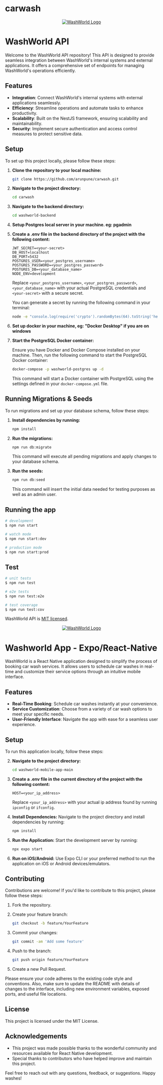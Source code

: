 # carwash
<p align="center">
  <a href="http://washworld.dk/" target="blank"><img src="./washworld-logo.svg" alt="WashWorld Logo" /></a>
</p>

[circleci-image]: https://img.shields.io/circleci/build/github/nestjs/nest/master?token=abc123def456
[circleci-url]: https://circleci.com/gh/nestjs/nest

# WashWorld API

Welcome to the WashWorld API repository! This API is designed to provide seamless integration between WashWorld's internal systems and external applications. It offers a comprehensive set of endpoints for managing WashWorld's operations efficiently.

## Features

- **Integration**: Connect WashWorld's internal systems with external applications seamlessly.
- **Efficiency**: Streamline operations and automate tasks to enhance productivity.
- **Scalability**: Built on the NestJS framework, ensuring scalability and maintainability.
- **Security**: Implement secure authentication and access control measures to protect sensitive data.

## Setup

To set up this project locally, please follow these steps:

1. **Clone the repository to your local machine:**

   ```bash
   git clone https://github.com/arunpune/carwash.git
   ```

2. **Navigate to the project directory:**

   ```bash
   cd carwash
   ```
3. **Navigate to the backend directory:**

   ```bash
   cd washworld-backend
   ```
4. **Setup Postgres local server in your machine. eg: pgadmin**

5. **Create a .env file in the backend directory of the project with the following content:**

   ```env
   JWT_SECRET=<your-secret>
   DB_HOST=localhost
   DB_PORT=5432
   POSTGRES_USER=<your_postgres_username>
   POSTGRES_PASSWORD=<your_postgres_password>
   POSTGRES_DB=<your_database_name>
   NODE_ENV=development
   ```

   Replace `<your_postgres_username>`, `<your_postgres_password>`, `<your_database_name>` with your actual PostgreSQL credentials and `<your-secret>` with a secure secret.

   You can generate a secret by running the following command in your terminal:

   ```bash
   node -e "console.log(require('crypto').randomBytes(64).toString('hex'))"
   ```
6. **Set up docker in your machine, eg: "Docker Desktop" if you are on windows**

7. **Start the PostgreSQL Docker container:**

   Ensure you have Docker and Docker Compose installed on your machine. Then, run the following command to start the PostgreSQL Docker container:

   ```bash
   docker-compose -p washworld-postgres up -d
   ```

   This command will start a Docker container with PostgreSQL using the settings defined in your `docker-compose.yml` file.

## Running Migrations & Seeds

To run migrations and set up your database schema, follow these steps:

1. **Install dependencies by running:**

   ```bash
   npm install
   ```

2. **Run the migrations:**

   ```bash
   npm run db:migrate
   ```

   This command will execute all pending migrations and apply changes to your database schema.

3. **Run the seeds:**

   ```bash
   npm run db:seed
   ```

   This command will insert the initial data needed for testing purposes as well as an admin user.

## Running the app

```bash
# development
$ npm run start

# watch mode
$ npm run start:dev

# production mode
$ npm run start:prod
```

## Test

```bash
# unit tests
$ npm run test

# e2e tests
$ npm run test:e2e

# test coverage
$ npm run test:cov
```

WashWorld API is [MIT licensed](./LICENSE).




<p align="center">
  <a href="http://washworld.dk/" target="blank"><img src="./washworld-logo.svg" alt="WashWorld Logo" /></a>
</p>

# Washworld App - Expo/React-Native

WashWorld is a React Native application designed to simplify the process of booking car wash services. It allows users to schedule car washes in real-time and customize their service options through an intuitive mobile interface.

## Features

- **Real-Time Booking**: Schedule car washes instantly at your convenience.
- **Service Customization**: Choose from a variety of car wash options to meet your specific needs.
- **User-Friendly Interface**: Navigate the app with ease for a seamless user experience.


## Setup

To run this application locally, follow these steps:


2. **Navigate to the project directory:**

   ```bash
   cd washworld-mobile-app-main
   ```

3. **Create a .env file in the current directory of the project with the following content:**

   ```env
   HOST=<your_ip_address>
   ```

   Replace `<your_ip_address>` with your actual ip address found by running `ipconfig` or `ifconfig`.

4. **Install Dependencies:** Navigate to the project directory and install dependencies by running:

   ```bash
   npm install
   ```

5. **Run the Application:** Start the development server by running:

   ```bash
   npx expo start
   ```

6. **Run on iOS/Android:** Use Expo CLI or your preferred method to run the application on iOS or Android devices/emulators.

## Contributing

Contributions are welcome! If you'd like to contribute to this project, please follow these steps:

1. Fork the repository.
2. Create your feature branch:

   ```bash
   git checkout -b feature/YourFeature
   ```

3. Commit your changes:

   ```bash
   git commit -am 'Add some feature'
   ```

4. Push to the branch:

   ```bash
   git push origin feature/YourFeature
   ```

5. Create a new Pull Request.

Please ensure your code adheres to the existing code style and conventions. Also, make sure to update the README with details of changes to the interface, including new environment variables, exposed ports, and useful file locations.

## License

This project is licensed under the MIT License.

## Acknowledgements

- This project was made possible thanks to the wonderful community and resources available for React Native development.
- Special thanks to contributors who have helped improve and maintain this project.

Feel free to reach out with any questions, feedback, or suggestions. Happy washes!

